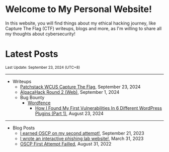 # Welcome to My Personal Website!

In this website, you will find things about my ethical hacking journey, like Capture The Flag (CTF) writeups, blogs and more, as I'm willing to share all my thoughts about cybersecurity!

# Latest Posts

<span class="page_information"><small>Last Update: September 23, 2024 (UTC+8)</small></span>

* * *
- Writeups
    - [Patchstack WCUS Capture The Flag](https://siunam321.github.io/ctf/Patchstack-WCUS-Capture-The-Flag/), September 23, 2024
    - [AlpacaHack Round 2 (Web)](https://siunam321.github.io/ctf/AlpacaHack-Round-2-Web/), September 1, 2024
    - Bug Bounty
        - [Wordfence](https://siunam321.github.io/ctf/#wordfence)
            - [How I Found My First Vulnerabilities In 6 Different WordPress Plugins (Part 1)](https://siunam321.github.io/ctf/Bug-Bounty/Wordfence/how-i-found-my-first-vulnerabilities-in-6-different-wordpress-plugins-part-1/), August 23, 2024

* * *
- Blog Posts
    - [I earned OSCP on my second attempt!](https://siunam321.github.io/blog/2023-09-21-I-earned-OSCP-on-my-second-attempt), September 21, 2023
    - [I wrote an interactive phishing lab website!](https://siunam321.github.io/blog/2023-03-31-I-wrote-an-interactive-phishing-lab-website), March 31, 2023
    - [OSCP First Attempt Failled](https://siunam321.github.io/blog/2022-08-31-OSCP-First-Attempt-Failled), August 31, 2022